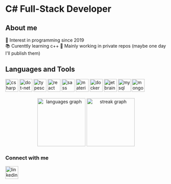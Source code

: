 # C# Full-Stack Developer

## About me

👀 Interest in programming since 2019  
📚 Curenttly learning c++
🔧 Mainly working in private repos (maybe one day I'll publish them)


## Languages and Tools

<div>
  <img src="https://skillicons.dev/icons?i=cs" height="40" alt="csharp logo" />
  <img src="https://skillicons.dev/icons?i=dotnet" height="40" alt="dot-net logo" />
  <img src="https://skillicons.dev/icons?i=ts" height="40" alt="typescript logo" />
  <img src="https://skillicons.dev/icons?i=react" height="40" alt="react logo" />
  <img src="https://skillicons.dev/icons?i=sass" height="40" alt="sass logo" />
  <img src="https://skillicons.dev/icons?i=materialui" height="40" alt="materialui logo" />
  <img src="https://skillicons.dev/icons?i=docker" height="40" alt="docker logo" />
  <img src="https://cdn.jsdelivr.net/gh/devicons/devicon/icons/jetbrains/jetbrains-original.svg" height="40" alt="jetbrains logo" />
  <img src="https://cdn.jsdelivr.net/gh/devicons/devicon/icons/mysql/mysql-original.svg" height="40" alt="mysql logo" />
  <img src="https://cdn.jsdelivr.net/gh/devicons/devicon/icons/mongodb/mongodb-original.svg" height="40" alt="mongodb logo" />
</div>
<br>
<div align="center">
  <img src="https://github-readme-stats.vercel.app/api/top-langs?username=foksurek&locale=en&hide_title=true&layout=compact&card_width=320&langs_count=5&theme=default&hide_border=true&order=2" height="150" alt="languages graph" />
  <img src="https://streak-stats.demolab.com?user=foksurek&locale=en&mode=daily&theme=default&hide_border=false&border_radius=5&order=3" height="150" alt="streak graph" />
</div>

### Connect with me


  <a href="https://www.linkedin.com/in/antoni-grabowski-a039b82a3/"><img src="https://cdn.jsdelivr.net/gh/devicons/devicon/icons/linkedin/linkedin-original.svg" height="40" alt="linkedin logo" /></a>

